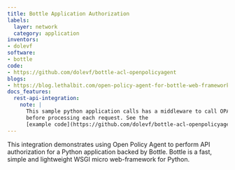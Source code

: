 ```yaml
---
title: Bottle Application Authorization
labels:
  layer: network
  category: application
inventors:
- dolevf
software:
- bottle
code:
- https://github.com/dolevf/bottle-acl-openpolicyagent
blogs:
- https://blog.lethalbit.com/open-policy-agent-for-bottle-web-framework/
docs_features:
  rest-api-integration:
    note: |
      This sample python application calls has a middleware to call OPA
      before processing each request. See the
      [example code](https://github.com/dolevf/bottle-acl-openpolicyagent/blob/00a4336/main.py#L37).
---
```

This integration demonstrates using Open Policy Agent to perform API authorization for a Python application backed by Bottle.
Bottle is a fast, simple and lightweight WSGI micro web-framework for Python.

